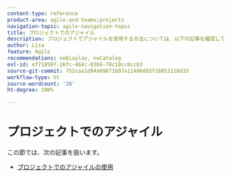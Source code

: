 ```yaml
---
content-type: reference
product-area: agile-and-teams;projects
navigation-topic: agile-navigation-topic
title: プロジェクトでのアジャイル
description: プロジェクトでアジャイルを使用する方法については、以下の記事を確認してください。
author: Lisa
feature: Agile
recommendations: noDisplay, noCatalog
exl-id: ef718507-26fc-464c-83b6-78c10cc0ccb3
source-git-commit: 752caa1d94a09871b97a11400d83f28853118d33
workflow-type: ht
source-wordcount: '28'
ht-degree: 100%

---
```


# プロジェクトでのアジャイル

この節では、次の記事を扱います。

* [プロジェクトでのアジャイルの使用](../../agile/agile-in-projects/use-agile-on-a-project.md)

